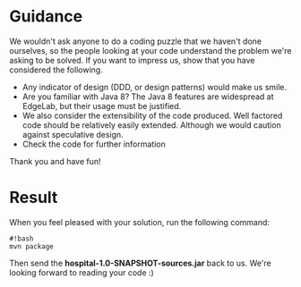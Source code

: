 # Guidance

We wouldn't ask anyone to do a coding puzzle that we haven't done ourselves, so the people looking at your code understand the problem we're asking to be solved.
If you want to impress us, show that you have considered the following.

* Any indicator of design (DDD, or design patterns) would make us smile.
* Are you familiar with Java 8? The Java 8 features are widespread at EdgeLab, but their usage must be justified.
* We also consider the extensibility of the code produced. Well factored code should be relatively easily extended. Although we would caution against speculative design.
* Check the code for further information

Thank you and have fun!

# Result
When you feel pleased with your solution, run the following command:
```
#!bash
mvn package

```
Then send the **hospital-1.0-SNAPSHOT-sources.jar** back to us. We're looking forward to reading your code :)